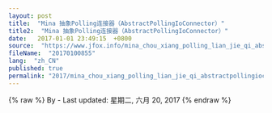 ```yaml
---
layout: post
title:  "Mina 抽象Polling连接器（AbstractPollingIoConnector）"
title2:  "Mina 抽象Polling连接器（AbstractPollingIoConnector）"
date:   2017-01-01 23:49:15  +0800
source:  "https://www.jfox.info/mina_chou_xiang_polling_lian_jie_qi_abstractpollingioconnector.html"
fileName:  "20170100855"
lang:  "zh_CN"
published: true
permalink: "2017/mina_chou_xiang_polling_lian_jie_qi_abstractpollingioconnector.html"
---
```

{% raw %}
By  - Last updated: 星期二, 六月 20, 2017
{% endraw %}
